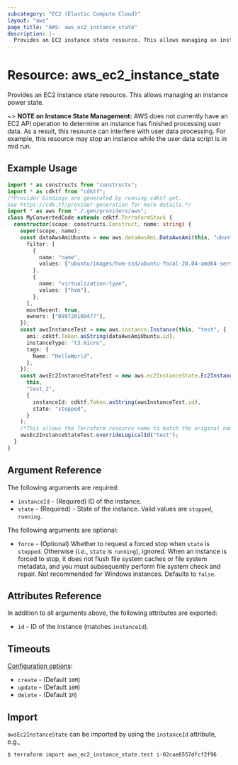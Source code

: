 ```yaml
---
subcategory: "EC2 (Elastic Compute Cloud)"
layout: "aws"
page_title: "AWS: aws_ec2_instance_state"
description: |-
  Provides an EC2 instance state resource. This allows managing an instance power state. 
---
```


# Resource: aws_ec2_instance_state

Provides an EC2 instance state resource. This allows managing an instance power state.

~> **NOTE on Instance State Management:** AWS does not currently have an EC2 API operation to determine an instance has finished processing user data. As a result, this resource can interfere with user data processing. For example, this resource may stop an instance while the user data script is in mid run.

## Example Usage

```typescript
import * as constructs from "constructs";
import * as cdktf from "cdktf";
/*Provider bindings are generated by running cdktf get.
See https://cdk.tf/provider-generation for more details.*/
import * as aws from "./.gen/providers/aws";
class MyConvertedCode extends cdktf.TerraformStack {
  constructor(scope: constructs.Construct, name: string) {
    super(scope, name);
    const dataAwsAmiUbuntu = new aws.dataAwsAmi.DataAwsAmi(this, "ubuntu", {
      filter: [
        {
          name: "name",
          values: ["ubuntu/images/hvm-ssd/ubuntu-focal-20.04-amd64-server-*"],
        },
        {
          name: "virtualization-type",
          values: ["hvm"],
        },
      ],
      mostRecent: true,
      owners: ["099720109477"],
    });
    const awsInstanceTest = new aws.instance.Instance(this, "test", {
      ami: cdktf.Token.asString(dataAwsAmiUbuntu.id),
      instanceType: "t3.micro",
      tags: {
        Name: "HelloWorld",
      },
    });
    const awsEc2InstanceStateTest = new aws.ec2InstanceState.Ec2InstanceState(
      this,
      "test_2",
      {
        instanceId: cdktf.Token.asString(awsInstanceTest.id),
        state: "stopped",
      }
    );
    /*This allows the Terraform resource name to match the original name. You can remove the call if you don't need them to match.*/
    awsEc2InstanceStateTest.overrideLogicalId("test");
  }
}

```

## Argument Reference

The following arguments are required:

* `instanceId` - (Required) ID of the instance.
* `state` - (Required) - State of the instance. Valid values are `stopped`, `running`.

The following arguments are optional:

* `force` - (Optional) Whether to request a forced stop when `state` is `stopped`. Otherwise (_i.e._, `state` is `running`), ignored. When an instance is forced to stop, it does not flush file system caches or file system metadata, and you must subsequently perform file system check and repair. Not recommended for Windows instances. Defaults to `false`.

## Attributes Reference

In addition to all arguments above, the following attributes are exported:

* `id` - ID of the instance (matches `instanceId`).

## Timeouts

[Configuration options](https://developer.hashicorp.com/terraform/language/resources/syntax#operation-timeouts):

* `create` - (Default `10M`)
* `update` - (Default `10M`)
* `delete` - (Default `1M`)

## Import

`awsEc2InstanceState` can be imported by using the `instanceId` attribute, e.g.,

```
$ terraform import aws_ec2_instance_state.test i-02cae6557dfcf2f96
```

<!-- cache-key: cdktf-0.17.0-pre.15 input-19c105887b99c9546865f82e4635edb9590d1b4933fa7a3973baeb84dbc5ce9c -->